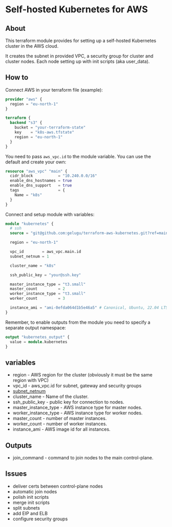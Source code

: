 # Self-hosted Kubernetes for AWS

## About

This terraform module provides for setting up a self-hosted Kubernetes cluster in the AWS cloud.

It creates the subnet in provided VPC, a security group for cluster and cluster nodes. Each node setting up with init
scripts (aka user_data).

## How to

Connect AWS in your terraform file (example):

```terraform
provider "aws" {
  region = "eu-north-1"
}

terraform {
  backend "s3" {
    bucket = "your-terraform-state"
    key    = "k8s-aws.tfstate"
    region = "eu-north-1"
  }
}
```

You need to pass `aws_vpc.id` to the module variable. You can use the default and create your own:

```terraform
resource "aws_vpc" "main" {
  cidr_block           = "10.240.0.0/16"
  enable_dns_hostnames = true
  enable_dns_support   = true
  tags                 = {
    Name = "k8s"
  }
}
```

Connect and setup module with variables:

```terraform
module "kubernetes" {
  # ssh
  source = "git@github.com:gelugu/terraform-aws-kubernetes.git?ref=main"

  region = "eu-north-1"

  vpc_id        = aws_vpc.main.id 
  subnet_netnum = 1

  cluster_name = "k8s"

  ssh_public_key = "your@ssh.key"

  master_instance_type = "t3.small"
  master_count         = 2
  worker_instance_type = "t3.small"
  worker_count         = 3

  instance_ami = "ami-0efda064d1b5e46a5" # Canonical, Ubuntu, 22.04 LTS, amd64 jammy image build on 2022-09-12
}
```

Remember, to enable outputs from the module you need to specify a separate output namespace:

```terraform
output "kubernetes_output" {
  value = module.kubernetes
}
```

## variables

* region - AWS region for the cluster (obviously it must be the same region with VPC)
* vpc_id - aws_vpc.id for subnet, gateway and security groups
* [subnet_netnum](https://developer.hashicorp.com/terraform/language/functions/cidrsubnet)
* cluster_name - Name of the cluster.
* ssh_public_key - public key for connection to nodes.
* master_instance_type - AWS instance type for master nodes.
* worker_instance_type - AWS instance type for worker nodes.
* master_count - number of master instances.
* worker_count - number of worker instances.
* instance_ami - AWS image id for all instances.

## Outputs

* join_command - command to join nodes to the main control-plane.

## Issues

* deliver certs between control-plane nodes
* automatic join nodes
* polish init scripts
* merge init scripts
* split subnets
* add EIP and ELB
* configure security groups

